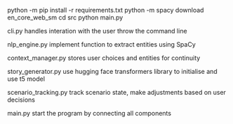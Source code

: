python -m pip install -r requirements.txt
python -m spacy download en_core_web_sm
cd src
python main.py


cli.py
handles interation with the user throw the command line

nlp_engine.py
implement function to extract entities using SpaCy

context_manager.py
stores user choices and entities for continuity

story_generator.py
use hugging face transformers library to initialise and use t5 model

scenario_tracking.py
track scenario state, make adjustments based on user decisions

main.py
start the program by connecting all components
